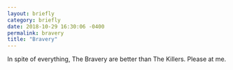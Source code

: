 ```yaml
---
layout: briefly
category: briefly
date: 2018-10-29 16:30:06 -0400
permalink: bravery
title: "Bravery"
---
```


In spite of everything, The Bravery are better than The Killers. Please at me.